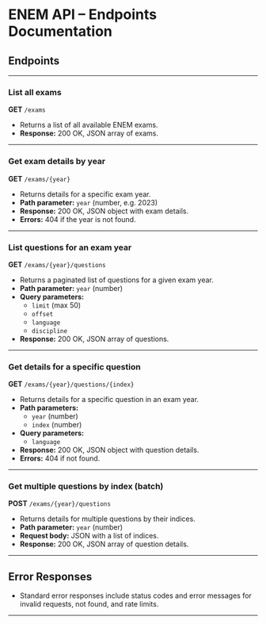 # ENEM API – Endpoints Documentation

## Endpoints

---

### List all exams

**GET** `/exams`

- Returns a list of all available ENEM exams.
- **Response:** 200 OK, JSON array of exams.

---

### Get exam details by year

**GET** `/exams/{year}`

- Returns details for a specific exam year.
- **Path parameter:** `year` (number, e.g. 2023)
- **Response:** 200 OK, JSON object with exam details.
- **Errors:** 404 if the year is not found.

---

### List questions for an exam year

**GET** `/exams/{year}/questions`

- Returns a paginated list of questions for a given exam year.
- **Path parameter:** `year` (number)
- **Query parameters:**
  - `limit` (max 50)
  - `offset`
  - `language`
  - `discipline`
- **Response:** 200 OK, JSON array of questions.

---

### Get details for a specific question

**GET** `/exams/{year}/questions/{index}`

- Returns details for a specific question in an exam year.
- **Path parameters:**
  - `year` (number)
  - `index` (number)
- **Query parameters:**
  - `language`
- **Response:** 200 OK, JSON object with question details.
- **Errors:** 404 if not found.

---

### Get multiple questions by index (batch)

**POST** `/exams/{year}/questions`

- Returns details for multiple questions by their indices.
- **Path parameter:** `year` (number)
- **Request body:** JSON with a list of indices.
- **Response:** 200 OK, JSON array of question details.

---

## Error Responses

- Standard error responses include status codes and error messages for invalid requests, not found, and rate limits.

---
